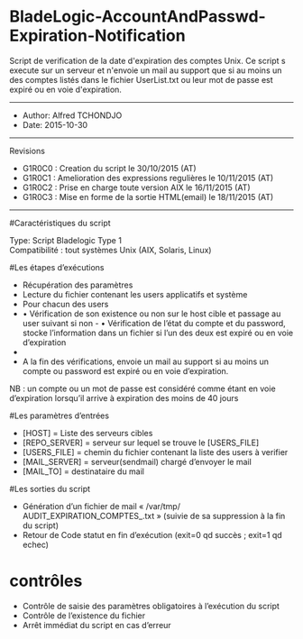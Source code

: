 # BladeLogic-AccountAndPasswd-Expiration-Notification

Script de verification de la date d'expiration des comptes Unix. Ce script s execute 
sur un serveur et n'envoie un mail au support que si au moins un des comptes listés 
dans le fichier UserList.txt ou leur mot de passe est expiré ou en voie d'expiration.   

----------------------------------------------------------------------------- 

* Author: Alfred TCHONDJO 
* Date: 2015-10-30

-----------------------------------------------------------------------------

Revisions
									
* G1R0C0 : 	Creation du script le 30/10/2015 (AT)
* G1R0C1 : 	Amelioration des expressions regulières le 10/11/2015 (AT)	
* G1R0C2 : 	Prise en charge toute version AIX le 16/11/2015 (AT)	
* G1R0C3 : 	Mise en forme de la sortie HTML(email) le 18/11/2015 (AT)

-----------------------------------------------------------------------------	


#Caractéristiques du script 

Type: Script Bladelogic Type 1  
Compatibilité : tout systèmes Unix (AIX, Solaris, Linux)

#Les étapes d’exécutions
-	Récupération des paramètres 
-	Lecture du fichier contenant les users applicatifs et système
-	Pour chacun des users
-
	•	Vérification de son existence ou non  sur le host cible et passage au user suivant si non - 
	•	Vérification de l’état du compte et du password, stocke l’information dans un fichier si l’un des deux est expiré ou en voie d’expiration
-
-	A la fin des vérifications, envoie un mail au support si au moins un compte ou password est expiré ou en voie d’expiration.

NB : un compte ou un mot de passe est considéré comme étant en voie d’expiration lorsqu’il arrive à expiration des moins de 40 jours

#Les paramètres d’entrées 
- [HOST] = Liste des serveurs cibles
- [REPO_SERVER] = serveur sur lequel se trouve le [USERS_FILE]
- [USERS_FILE] = chemin du fichier contenant la liste des users à verifier
- [MAIL_SERVER] = serveur(sendmail) chargé d’envoyer le mail
- [MAIL_TO] = destinataire du mail


#Les sorties du script
-	Génération d’un fichier de mail « /var/tmp/ AUDIT_EXPIRATION_COMPTES_<DATE>.txt » (suivie de sa suppression à la fin du script)
-	Retour de Code statut en fin d’exécution (exit=0 qd succès ; exit=1 qd echec)

# contrôles
-	Contrôle de saisie des paramètres  obligatoires à l’exécution du script
-	Contrôle de l’existence du fichier
-	Arrêt immédiat du script en cas d’erreur
